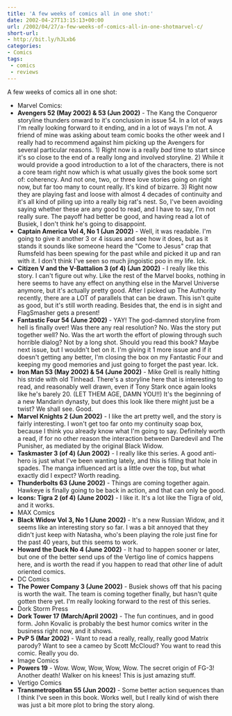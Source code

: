 ```yaml
---
title: 'A few weeks of comics all in one shot:'
date: 2002-04-27T13:15:13+00:00
url: /2002/04/27/a-few-weeks-of-comics-all-in-one-shotmarvel-c/
short-url:
- http://bit.ly/hJLxb6
categories:
- Comics
tags:
 - comics
 - reviews
---
```

A few weeks of comics all in one shot:

- Marvel Comics:
- **Avengers 52 (May 2002) & 53 (Jun 2002)** - The Kang the Conqueror storyline thunders onward to it's conclusion in issue 54. In a lot of ways I'm really looking forward to it ending, and in a lot of ways I'm not. A friend of mine was asking about team comic books the other week and I really had to recommend against him picking up the Avengers for several particular reasons. 1) Right now is a really *bad* time to start since it's so close to the end of a really long and involved storyline. 2) While it would provide a good introduction to a lot of the characters, there is not a core team right now which is what usually gives the book some sort of: coherency. And not one, two, or three love stories going on right now, but far too many to count really. It's kind of bizarre. 3) Right now they are playing fast and loose with almost 4 decades of continuity and it's all kind of piling up into a really big rat's nest. So, I've been avoiding saying whether these are any good to read, and I have to say, I'm not really sure. The payoff had better be good, and having read a lot of Busiek, I don't think he's going to disappoint.
- **Captain America Vol 4, No 1 (Jun 2002)** - Well, it was readable. I'm going to give it another 3 or 4 issues and see how it does, but as it stands it sounds like someone heard the "Come to Jesus" crap that Rumsfeld has been spewing for the past while and picked it up and ran with it. I don't think I've seen so much jingoistic poo in my life. Ick.
- **Citizen V and the V-Battalion 3 (of 4) (Jun 2002)** - I really like this story. I can't figure out why. Like the rest of the Marvel books, nothing in here seems to have any effect on anything else in the Marvel Universe anymore, but it's actually pretty good. After I picked up The Authority recently, there are a LOT of parallels that can be drawn. This isn't quite as good, but it's still worth reading. Besides that, the end is in sight and FlagSmasher gets a present!
- **Fantastic Four 54 (June 2002)** - YAY! The god-damned storyline from hell is finally over! Was there any real resolution? No. Was the story put together well? No. Was the art worth the effort of plowing through such horrible dialog? Not by a long shot. Should you read this book? Maybe next issue, but I wouldn't bet on it. I'm giving it 1 more issue and if it doesn't getting any better, I'm closing the box on my Fantastic Four and keeping my good memories and just going to forget the past year. Ick.
- **Iron Man 53 (May 2002) & 54 (June 2002)** - Mike Grell is really hitting his stride with old Tinhead. There's a storyline here that is interesting to read, and reasonably well drawn, even if Tony Stark once again looks like he's barely 20. (LET THEM AGE, DAMN YOU!!) It's the beginning of a new Mandarin dynasty, but does this look like there might just be a twist? We shall see. Good.
- **Marvel Knights 2 (Jun 2002)** - I like the art pretty well, and the story is fairly interesting. I won't get too far onto my continuity soap box, because I think you already know what I'm going to say. Definitely worth a read, if for no other reason the interaction between Daredevil and The Punisher, as mediated by the original Black Widow.
- **Taskmaster 3 (of 4) (Jun 2002)** - I really like this series. A good anti-hero is just what I've been wanting lately, and this is filling that hole in spades. The manga influenced art is a little over the top, but what exactly did I expect? Worth reading.
- **Thunderbolts 63 (June 2002)** - Things are coming together again. Hawkeye is finally going to be back in action, and that can only be good.
- **Icons: Tigra 2 (of 4) (June 2002)** - I like it. It's a lot like the Tigra of old, and it works.
- MAX Comics
- **Black Widow Vol 3, No 1 (June 2002)** - It's a new Russian Widow, and it seems like an interesting story so far. I was a bit annoyed that they didn't just keep with Natasha, who's been playing the role just fine for the past 40 years, but this seems to work.
- **Howard the Duck No 4 (June 2002)** - It had to happen sooner or later, but one of the better send ups of the Vertigo line of comics happens here, and is worth the read if you happen to read that *other* line of adult oriented comics.
- DC Comics 
- **The Power Company 3 (June 2002)** - Busiek shows off that his pacing is worth the wait. The team is coming together finally, but hasn't quite gotten there yet. I'm really looking forward to the rest of this series.
- Dork Storm Press 
- **Dork Tower 17 (March/April 2002)** - The fun continues, and in good form. John Kovalic is probably the best humor comics writer in the business right now, and it shows.
- **PvP 5 (Mar 2002)** - Want to read a really, really, really good Matrix parody? Want to see a cameo by Scott McCloud? You want to read this comic. Really you do.
- Image Comics 
- **Powers 19** - Wow. Wow, Wow, Wow, Wow. The secret origin of FG-3! Another death! Walker on his knees! This is just amazing stuff.
- Vertigo Comics 
- **Transmetropolitan 55 (Jun 2002)** - Some better action sequences than I think I've seen in this book. Works well, but I really kind of wish there was just a bit more plot to bring the story along.